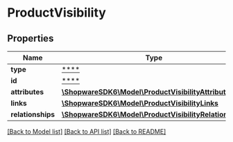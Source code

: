 # ProductVisibility

## Properties
Name | Type | Description | Notes
------------ | ------------- | ------------- | -------------
**type** | [****](.md) |  | [optional] 
**id** | [****](.md) |  | [optional] 
**attributes** | [**\ShopwareSDK6\Model\ProductVisibilityAttributes**](ProductVisibilityAttributes.md) |  | [optional] 
**links** | [**\ShopwareSDK6\Model\ProductVisibilityLinks**](ProductVisibilityLinks.md) |  | [optional] 
**relationships** | [**\ShopwareSDK6\Model\ProductVisibilityRelationships**](ProductVisibilityRelationships.md) |  | [optional] 

[[Back to Model list]](../../README.md#documentation-for-models) [[Back to API list]](../../README.md#documentation-for-api-endpoints) [[Back to README]](../../README.md)

